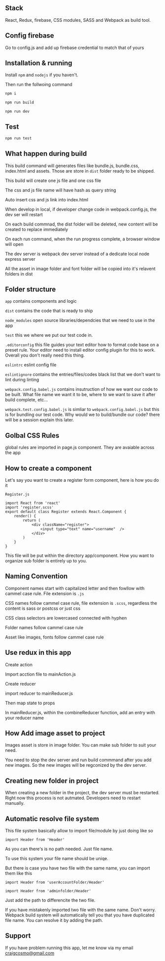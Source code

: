 
## Stack

React, Redux, firebase, CSS modules, SASS and Webpack as build tool.

## Config firebase

Go to config.js and add up firebase credential to match that of yours

## Installation & running

Install `npm` and `nodejs` if you haven't.

Then run the follwoing command

```sh
npm i
```

```sh
npm run build
```

```sh
npm run dev
```

## Test

```sh
npm run test
```


## What happen during build

This build command will generates files like bundle.js, bundle.css, index.html and assets. Those are store in `dist` folder ready to be shipped.

This build will create  one js file and one css file

The css and js file name will have hash as query string

Auto insert css and js link into index.html

When develop in local, if developer change code in webpack.config.js, the dev ser will restart

On each build commnad, the dist folder will be deleted, new content will be created to replace immediately

On each run command, when the run progress complete, a browser window will open

The dev server is webpack dev server instead of a dedicate local node express server

All the asset in image folder and font folder will be copied into it's relavent folders in dist 

## Folder structure 

`app` contains components and logic

`dist` contains the code that is ready to ship

`node_modules` open source libraries/dependcies that we need to use in the app

`test` this we where we put our test code in.

`.editorconfig` this file guides your text editor how to format code base on a preset rule. Your editor need to install editor config plugin for this to work. Overall you don't really need this thing.

`eslintrc` eslint config file

`eslintignore` contains the entries/files/codes black list that we don't want to lint during linting


`webpack.config.babel.js` contains insutruction of how we want our code to be built. What file name we want it to be, where to we want to save it after build complete, etc...

`webpack.test.config.babel.js` is simliar to `webpack.config.babel.js` but this is for bundling our test code. Why would we to build/bundle our code? there will be a session explain this later.


## Golbal CSS Rules

global rules are imported in page.js component. They are avaiable across the app


## How to create a component

Let's say you want to create a register form component, here is how you do it

`Register.js`

```
import React from 'react'
import 'register.scss'
export default class Register extends React.Component {
	render() {
		return (
			<div className="register">
				<input type="text" name="username"  />
			</div>
		)
	}
}
```

This file will be put within the directory app/component. How you want to organize sub folder is entirely up to you.

## Naming Convention

Component names start with capitalized letter and then fowllow with cammel case rule. File extension is `.js`

CSS names follow cammel case rule, file extension is `.scss`, regardless the content is sass or postcss or just css

CSS class selectors are lowercased connected with hyphen 

Folder names follow cammel case rule

Asset like images, fonts follow cammel case rule

## Use redux in this app

Create action 

Import acction file to mainAction.js

Create reducer

import reducer to mainReducer.js

Then map state to props

In mainReducer.js, within the combineReducer function, add an entry with your reducer name

## How Add image asset to project

Images asset is store in image folder. You can make sub folder to suit your need.

You need to stop the dev server and run build commmand after you add new images. So the new images will be regconized by the dev server.

## Creating new folder in project

When creating a new folder in the project, the dev server must be restarted. Right now this process is not autmated. Developers need to restart manually.

## Automatic resolve file system

This file system basically allow to import file/module by just doing like so

`import Header from 'Header'`

As you can there's is no path needed. Just file name. 

To use this system your file name should be uniqe.

But there is case you have two file with the same name, you can import them like this

`import Header from 'userAccountFolder/Header'`

`import Header from 'adminfolder/Header'`

Just add the path to differencite the two file.

If you have mistakenly imported two file with the same name. Don't worry. Webpack build system will automatically tell you that you have duplicated file name. You can resolve it by adding the path.


## Support

If you have problem running this app, let me know via my email  craigcosmo@gmail.com







